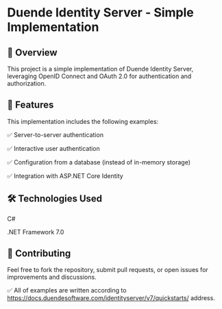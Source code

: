 # Duende Identity Server - Simple Implementation

## 📌 Overview
This project is a simple implementation of Duende Identity Server, leveraging OpenID Connect and OAuth 2.0 for authentication and authorization.

## 🎯 Features
This implementation includes the following examples:

✅ Server-to-server authentication

✅ Interactive user authentication

✅ Configuration from a database (instead of in-memory storage)

✅ Integration with ASP.NET Core Identity

## 🛠️ Technologies Used
C#

.NET Framework 7.0

## 🤝 Contributing
Feel free to fork the repository, submit pull requests, or open issues for improvements and discussions.

✅ All of examples are written according to https://docs.duendesoftware.com/identityserver/v7/quickstarts/ address.
   
